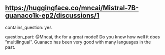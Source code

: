 ## https://huggingface.co/mncai/Mistral-7B-guanaco1k-ep2/discussions/1

contains_question: yes

question_part: @Mncai, thx for a great model! Do you know how well it does ”multilingual”. Guanaco has been very good with many languages in the past.